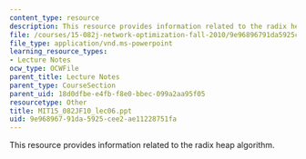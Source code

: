 ```yaml
---
content_type: resource
description: This resource provides information related to the radix heap algorithm.
file: /courses/15-082j-network-optimization-fall-2010/9e96896791da5925cee2ae11228751fa_MIT15_082JF10_lec06.ppt
file_type: application/vnd.ms-powerpoint
learning_resource_types:
- Lecture Notes
ocw_type: OCWFile
parent_title: Lecture Notes
parent_type: CourseSection
parent_uid: 18d0dfbe-e4fb-f8e0-bbec-099a2aa95f05
resourcetype: Other
title: MIT15_082JF10_lec06.ppt
uid: 9e968967-91da-5925-cee2-ae11228751fa
---
```

This resource provides information related to the radix heap algorithm.

